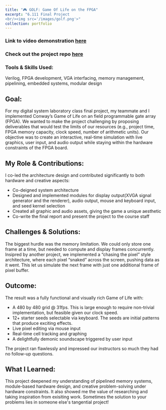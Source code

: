 ```yaml
---
title: "🎮 GOLF: Game Of Life on the FPGA"
excerpt: "6.111 Final Project
<br/><img src='/images/golf.png'>"
collection: portfolio
---
```


### Link to video demonstration [here](https://youtu.be/uhNHr-jpB5s)  
### Check out the project repo [here](https://github.com/FionaLin13/game_of_life)

### Tools & Skills Used: 
Verilog, FPGA development, VGA interfacing, memory management, pipelining, embedded systems, modular design

## Goal:
For my digital system laboratory class final project, my teammate and I implemented Conway’s Game of Life on an field programmable gate array (FPGA). We wanted to make the project challenging by proposing deliverables that would test the limits of our resources (e.g., project time, FPGA memory capacity, clock speed, number of arithmetic units). Our objective was to create an interactive, real-time simulation with live graphics, user input, and audio output while staying within the hardware constraints of the FPGA board.

## My Role & Contributions:
I co-led the architecture design and contributed significantly to both hardware and creative aspects:
- Co-deigned system architecture
- Designed and implemented modules for display output(XVGA signal generator and the renderer), audio output, mouse and keyboard input, and seed kernel selection
- Created all graphic and audio assets, giving the game a unique aesthetic
- Co-write the final report and present the project to the course staff

## Challenges & Solutions:
The biggest hurdle was the memory limitation. We could only store one frame at a time, but needed to compute and display frames concurrently. Insipred by another project, we implemented a “chasing the pixel” style architecture, where each pixel “snaked” across the screen, pushing data as it went. This let us simulate the next frame with just one additional frame of pixel buffer.

## Outcome: 
The result was a fully functional and visually rich Game of Life with:
- A 480 by 480 grid @ 31fps. This is large enough to require non-trivial implementation, but feasible given our clock speed.
- 12+ starter seeds selectable via keyboard. The seeds are initial patterns that produce exciting effects.
- Live pixel editing via mouse input
- Real-time cell tracking and graphing
- A delightfully demonic soundscape triggered by user input

The project ran flawlessly and impressed our instructors so much they had no follow-up questions.

## What I Learned:
This project deepened my understanding of pipelined memory systems, module-based hardware design, and creative problem-solving under hardware constraints. It also showed me the value of researching and taking inspiration from exisiting work. Sometimes the solution to your problems lies in someone else's tangential project!

